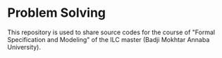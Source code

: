# Problem Solving

This repository is used to share source codes for the course of "Formal Specification and Modeling" of the ILC master (Badji Mokhtar Annaba University).
